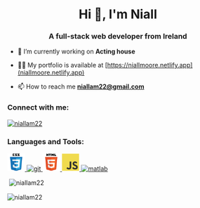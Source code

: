 <h1 align="center">Hi 👋, I'm Niall</h1>
<h3 align="center">A full-stack web developer from Ireland</h3>

- 🔭 I’m currently working on **Acting house**

- 👨‍💻 My portfolio is available at [https://niallmoore.netlify.app](niallmoore.netlify.app)

- 📫 How to reach me **niallam22@gmail.com**

<h3 align="left">Connect with me:</h3>
<p align="left">
<a href="https://twitter.com/niallam22" target="blank"><img align="center" src="https://raw.githubusercontent.com/rahuldkjain/github-profile-readme-generator/master/src/images/icons/Social/twitter.svg" alt="niallam22" height="30" width="40" /></a>
</p>

<h3 align="left">Languages and Tools:</h3>
<p align="left"> <a href="https://www.w3schools.com/css/" target="_blank" rel="noreferrer"> <img src="https://raw.githubusercontent.com/devicons/devicon/master/icons/css3/css3-original-wordmark.svg" alt="css3" width="40" height="40"/> </a> <a href="https://git-scm.com/" target="_blank" rel="noreferrer"> <img src="https://www.vectorlogo.zone/logos/git-scm/git-scm-icon.svg" alt="git" width="40" height="40"/> </a> <a href="https://www.w3.org/html/" target="_blank" rel="noreferrer"> <img src="https://raw.githubusercontent.com/devicons/devicon/master/icons/html5/html5-original-wordmark.svg" alt="html5" width="40" height="40"/> </a> <a href="https://developer.mozilla.org/en-US/docs/Web/JavaScript" target="_blank" rel="noreferrer"> <img src="https://raw.githubusercontent.com/devicons/devicon/master/icons/javascript/javascript-original.svg" alt="javascript" width="40" height="40"/> </a> <a href="https://www.mathworks.com/" target="_blank" rel="noreferrer"> <img src="https://upload.wikimedia.org/wikipedia/commons/2/21/Matlab_Logo.png" alt="matlab" width="40" height="40"/> </a> </p>

<p>&nbsp;<img align="center" src="https://github-readme-stats.vercel.app/api?username=niallam22&show_icons=true&locale=en" alt="niallam22" /></p>

<p><img align="center" src="https://github-readme-streak-stats.herokuapp.com/?user=niallam22&" alt="niallam22" /></p>
